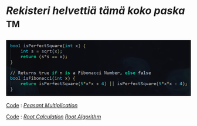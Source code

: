 # _Rekisteri helvettiä tämä koko paska_ <sup>TM<sup>

_![alt_text](https://raw.githubusercontent.com/Jan-Aarela/Fibonacci-y86/refs/heads/main/pics/Fibonacci%20code%20in%20C.png)_

[Code](https://raw.githubusercontent.com/Jan-Aarela/Fibonacci-y86/refs/heads/main/Extras/Multiplication) : _[Peasant Multiplication](https://raw.githubusercontent.com/Jan-Aarela/Fibonacci-y86/refs/heads/main/pics/multiplication.jpg)_

[Code](https://raw.githubusercontent.com/Jan-Aarela/Fibonacci-y86/refs/heads/main/Extras/Root) : _[Root Calculation](https://raw.githubusercontent.com/Jan-Aarela/Fibonacci-y86/refs/heads/main/pics/squarred.jpg)_
  _[Root Algorithm](https://raw.githubusercontent.com/Jan-Aarela/Fibonacci-y86/refs/heads/main/pics/Root%20algorithm.jpg)_



